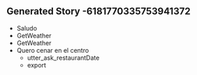 ## Generated Story -6181770335753941372
* Saludo
* GetWeather
* GetWeather
* Quero cenar en el centro
    - utter_ask_restaurantDate
    - export

